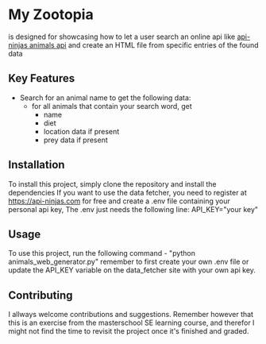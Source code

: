 # My Zootopia 
is designed for showcasing how to let a user
search an online api like
[api-ninjas animals api](https://api-ninjas.com/api/animals)
and create an HTML file from specific entries of the found data

## Key Features
* Search for an animal name to get the following data:
  * for all animals that contain your search word, get
    * name
    * diet
    * location data if present
    * prey data if present

## Installation

To install this project, simply clone the repository and install the dependencies
If you want to use the data fetcher, you need to register at https://api-ninjas.com for free
and create a .env file containing your personal api key, The .env just needs the following line:
API_KEY="your key"

## Usage

To use this project, run the following command - "python animals_web_generator.py"
remember to first create your own .env file or update the API_KEY variable on the data_fetcher site
with your own api key.

## Contributing

I allways welcome contributions and suggestions. Remember however that this is an exercise
from the masterschool SE learning course, and therefor I might not find the time to revisit the project
once it's finished and graded.